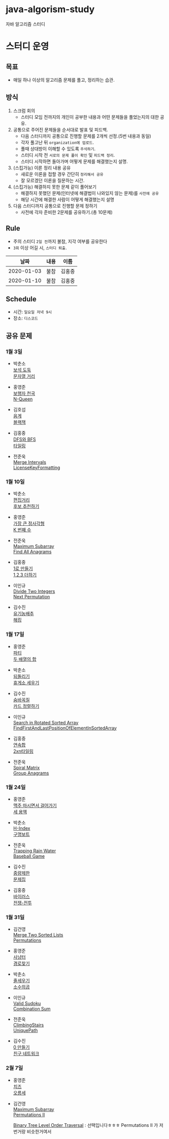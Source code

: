 # java-algorism-study

자바 알고리즘 스터디

# 스터디 운영

## 목표

-   매일 하나 이상의 알고리즘 문제를 풀고, 정리하는 습관.

## 방식

1. 스크럼 회의
    - 스터디 모임 전까지의 개인이 공부한 내용과 어떤 문제들을 풀었는지의 대한 공유.
2. 공통으로 주어진 문제들을 순서대로 발표 및 피드백.
    - 다음 스터디까지 공통으로 진행할 문제를 2개씩 선정.(5번 내용과 동일)
    - 각자 풀고난 뒤 `organization에 업로드`.
    - 풀때 상대방이 이해할 수 있도록 `주석하기`.
    - 스터디 시작 전 `서로의 문제 풀이 확인` 및 `피드백 정리`.
    - 스터디 시작하면 돌아가며 어떻게 문제를 해결했는지 설명.
3. (스킵가능) 이론 정리 내용 공유
    - 새로운 이론을 접할 경우 간단히 `정리해서 공유`
    - 잘 모르겠던 이론을 질문하는 시간.
4. (스킵가능) 해결하지 못한 문제 같이 풀어보기
    - 해결하지 못했던 문제(인터넷에 해결법이 나와있지 않는 문제)를 `사전에 공유`
    - 해당 시간에 해결한 사람이 어떻게 해결했는지 설명
5. 다음 스터디까지 공통으로 진행할 문제 정하기
    - 사전에 각자 준비한 2문제를 공유하기.(총 10문제)

## Rule

-   주의 스터디 `2일 전`까지 불참, 지각 여부를 공유한다
-   `3회` 이상 어길 시, `스터디 퇴출`.

|    날짜    | 내용 |  이름  |
| :--------: | :--: | :----: |
| 2020-01-03 | 불참 | 김홍중 |
| 2020-01-10 | 불참 | 김홍중 |

## Schedule

-   시간: `일요일 저녁 9시`
-   장소: `디스코드`

## 공유 문제

### 1월 3일

-   박춘소  
    [보석 도둑](https://www.acmicpc.net/problem/1202)  
    [문자열 거리](https://www.acmicpc.net/problem/1230)

-   홍영준  
    [보행자 천국](https://programmers.co.kr/learn/courses/30/lessons/1832)  
    [N-Queen](https://programmers.co.kr/learn/courses/30/lessons/12952)

-   김호섭  
    [음계](https://www.acmicpc.net/problem/2920)  
    [블랙잭](https://www.acmicpc.net/problem/2798)
 
-   김홍중  
    [DFS와 BFS](https://www.acmicpc.net/problem/1260)  
    [타일링](https://www.acmicpc.net/problem/1793)

    
-   전준욱  
    [Merge Intervals](https://leetcode.com/problems/merge-intervals/)  
    [LicenseKeyFormatting](https://leetcode.com/problems/license-key-formatting/)

### 1월 10일

-   박춘소  
    [편집거리](https://www.acmicpc.net/problem/7620)  
    [후보 추천하기](https://www.acmicpc.net/problem/1713)  
    
-   홍영준  
    [가장 큰 정사각형](https://www.acmicpc.net/problem/1915)  
    [K 번째 수](https://www.acmicpc.net/problem/1300)

-   전준욱   
    [Maximum Subarray](https://leetcode.com/problems/maximum-subarray/)   
    [Find All Anagrams](https://leetcode.com/problems/find-all-anagrams-in-a-string/)
-   김홍중  
    [1로 만들기](https://www.acmicpc.net/problem/1463)  
    [1,2,3 더하기](https://www.acmicpc.net/problem/9095)

-   이인규   
    [Divide Two Integers](https://leetcode.com/problems/divide-two-integers)   
    [Next Permutation](https://leetcode.com/problems/next-permutation)
    
-   김수진  
    [유기농배추](https://www.acmicpc.net/problem/1012)  
    [해킹](https://www.acmicpc.net/problem/10282)
    
### 1월 17일

-   홍영준  
    [파티](https://www.acmicpc.net/problem/1238)  
    [두 배열의 합](https://www.acmicpc.net/problem/2143)

-   박춘소  
    [되돌리기](https://www.acmicpc.net/problem/1360)  
    [휴게소 세우기](https://www.acmicpc.net/problem/1477)

-   김수진  
    [숨바꼭질](https://www.acmicpc.net/problem/1697)  
    [카드 정렬하기](https://www.acmicpc.net/problem/1715)

-   이인규   
    [Search in Rotated Sorted Array](https://leetcode.com/problems/search-in-rotated-sorted-array/)   
    [FindFirstAndLastPositionOfElementInSortedArray](https://leetcode.com/problems/find-first-and-last-position-of-element-in-sorted-array/)
    
-   김홍중  
    [연속합](https://www.acmicpc.net/problem/1912)  
    [2xn타일링](https://www.acmicpc.net/problem/11726)  
    
-    전준욱  
    [Spiral Matrix](https://leetcode.com/problems/spiral-matrix/)  
    [Group Anagrams](https://leetcode.com/problems/group-anagrams/)  
    
### 1월 24일

-   홍영준  
    [맥주 마시면서 걸어가기](https://www.acmicpc.net/problem/9205)  
    [세 용액](https://www.acmicpc.net/problem/2473)

-   박춘소  
    [H-Index](https://programmers.co.kr/learn/courses/30/lessons/42747)  
    [구명보트](https://programmers.co.kr/learn/courses/30/lessons/42885)

-   전준욱  
    [Trapping Rain Water](https://leetcode.com/problems/trapping-rain-water/)  
    [Baseball Game](https://leetcode.com/problems/baseball-game/)  

-   김수진  
    [중량제한](https://www.acmicpc.net/problem/1939)  
    [문제집](https://www.acmicpc.net/problem/1766)

-   김홍중  
    [바이러스](https://www.acmicpc.net/problem/2606)  
    [전쟁-전투](https://www.acmicpc.net/problem/1303)  

### 1월 31일

-   김건영  
    [Merge Two Sorted Lists](https://leetcode.com/problems/merge-two-sorted-lists/)  
    [Permutations](https://leetcode.com/problems/permutations/)  
    
-   홍영준  
    [사냥터](https://www.acmicpc.net/problem/8983)  
    [경로찾기](https://www.acmicpc.net/problem/11403)

-   박춘소  
    [줄세우기](https://www.acmicpc.net/problem/2631)  
    [소수의곱](https://www.acmicpc.net/problem/2014)

-   이인규   
    [Valid Sudoku](https://leetcode.com/problems/valid-sudoku/)   
    [Combination Sum](https://leetcode.com/problems/combination-sum/)     
    
-   전준욱  
   [ClimbingStairs](https://leetcode.com/problems/climbing-stairs/)  
   [UniquePath](https://leetcode.com/problems/unique-paths/)  

-   김수진  
    [0 만들기](https://www.acmicpc.net/problem/7490)  
    [친구 네트워크](https://www.acmicpc.net/problem/4195)

### 2월 7일

-   홍영준    
    [치즈](https://www.acmicpc.net/problem/2636)  
    [오름세](https://www.acmicpc.net/problem/3745)

-   김건영    
    [Maximum Subarray](https://leetcode.com/problems/maximum-subarray/)  
    [Permutations II](https://leetcode.com/problems/permutations-ii/)
    
    [Binary Tree Level Order Traversal](https://leetcode.com/problems/binary-tree-level-order-traversal/) : 선택입니다ㅎㅎㅎ Permutations II 가 저번거랑 비슷한거여서
